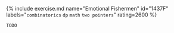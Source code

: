 {% include exercise.md name="Emotional Fishermen" id="1437F" labels="`combinatorics` `dp` `math` `two pointers`" rating=2600 %}

```
TODO
```
